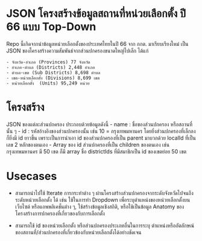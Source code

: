 # JSON โครงสร้างข้อมูลสถานที่หน่วยเลือกตั้ง ปี 66 แบบ Top-Down

Repo นี้เกิดจากนำข้อมูลหน่วยเลือกตั้งของประเทศไทยในปี 66 จาก กกต. มาเรียบเรียงใหม่ เป็น JSON ของโครงสร้างความสัมพันธ์จากส่วนปกครองขนาดใหญ่ไปเล็ก ได้แก่

    - จังหวัด-อำเภอ (Provinces) 77 จังหวัด
    - อำเภอ-ตำบล (Districts) 2,448 อำเภอ
    - ตำบล-เขต (Sub Districts) 8,698 ตำบล
    - เขต-หน่วยเลือกตั้ง (Divisions) 8,699 เขต
    - หน่วยเลือกตั้ง  (Units) 95,249 หน่วย

# โครงสร้าง

 JSON ของแต่ละส่วนปกครอง ประกอบด้วยข้อมูลดังนี้
    - name : ชื่อของส่วนปกครอง หรือสถานที่นั้น ๆ
    - id : รหัสอ้างอิงของส่วนปกครองนั้น เช่น 10 = กรุงเทพมหานคร โดยยิ่งส่วนปกครองที่เล็กลงก็ยิ่งมี id ยาวขึ้น เพราะเป็นการนำเอา id ของส่วนปกครองที่เป็น parent มาบวกด้วย localId ที่เป็นเลข 2 หลักของตนเอง
    - Array ของ id ส่วนปกครองที่เป็น children ของตนเอง เช่น กรุงเทพมหานคร มี 50 เขต ก็มี array ชื่อ districtIds ที่มีสมาชิกเป็น id ของเขตย่อย 50 เขต

# Usecases

- สามารถนำไปใช้ Iterate การกระทำต่าง ๆ ผ่านโครงสร้างส่วนปกครองจากระดับจังหวัดไปจนถึงระดับหน่วยเลือกตั้ง ได้ เช่น ใช้ในการทำ Dropdown เพื่อระบุตำแหน่งของหน่วยเลือกตั้งบนเว็บไซต์ หรือแอพพลิเคชั่นต่าง ๆ, ใช้สร้างข้อมูลเชิงสถิติ, หรือใช้เป็นข้อมูล Anatomy ของโครงสร้างการปกครองที่เกี่ยวของกับการเลือกตั้ง

- สามารถใช้ id ของหน่วยเลือกตั้ง หรือส่วนปกครองประเภทอื่นในการระบุ ตำแหน่งหรืออัตลักษณ์ของสถานที่/ส่วนปกครองที่เกี่ยวข้องกับหน่วยเลือกตั้งได้อย่างชัดเจน
